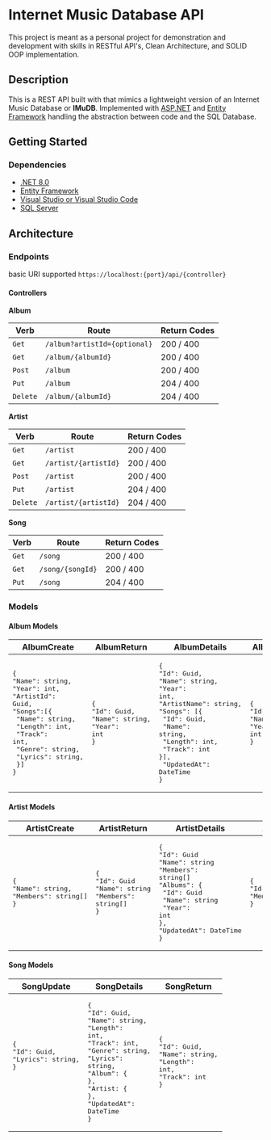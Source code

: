 # Internet Music Database API

This project is meant as a personal project for demonstration and development with skills in RESTful API's, Clean Architecture, and SOLID OOP implementation.

## Description

This is a REST API built with that mimics a lightweight version of an Internet Music Database or **IMuDB**. Implemented with [ASP.NET](https://learn.microsoft.com/en-us/aspnet/core/?view=aspnetcore-8.0) and [Entity Framework](https://learn.microsoft.com/en-us/ef/) handling the abstraction between code and the SQL Database.

## Getting Started

### Dependencies

- [.NET 8.0](https://dotnet.microsoft.com/en-us/download/dotnet/8.0)
- [Entity Framework](https://learn.microsoft.com/en-us/ef/core/get-started/overview/install)
- [Visual Studio or Visual Studio Code](https://visualstudio.microsoft.com/downloads/)
- [SQL Server](https://www.microsoft.com/en-us/sql-server/sql-server-downloads)

## Architecture

### Endpoints

basic URI supported `https://localhost:{port}/api/{controller}`

#### Controllers

**Album**

| Verb     | Route                        | Return Codes |
| -------- | ---------------------------- | ------------ |
| `Get`    | `/album?artistId={optional}` | 200 / 400    |
| `Get`    | `/album/{albumId}`           | 200 / 400    |
| `Post`   | `/album`                     | 200 / 400    |
| `Put`    | `/album`                     | 204 / 400    |
| `Delete` | `/album/{albumId}`           | 204 / 400    |

**Artist**

| Verb     | Route                | Return Codes |
| -------- | -------------------- | ------------ |
| `Get`    | `/artist`            | 200 / 400    |
| `Get`    | `/artist/{artistId}` | 200 / 400    |
| `Post`   | `/artist`            | 200 / 400    |
| `Put`    | `/artist`            | 204 / 400    |
| `Delete` | `/artist/{artistId}` | 204 / 400    |

**Song**

| Verb  | Route            | Return Codes |
| ----- | ---------------- | ------------ |
| `Get` | `/song`          | 200 / 400    |
| `Get` | `/song/{songId}` | 200 / 400    |
| `Put` | `/song`          | 204 / 400    |

### Models

#### Album Models

| AlbumCreate                                                                                                                                                                                        | AlbumReturn                                                        | AlbumDetails                                                                                                                                                                                                         | AlbumUpdate                                                        |
| -------------------------------------------------------------------------------------------------------------------------------------------------------------------------------------------------- | ------------------------------------------------------------------ | -------------------------------------------------------------------------------------------------------------------------------------------------------------------------------------------------------------------- | ------------------------------------------------------------------ |
| <pre>{<br>"Name": string,<br>"Year": int,<br>"ArtistId": Guid,<br>"Songs":[{<br> "Name": string,<br> "Length": int,<br> "Track": int,<br> "Genre": string,<br> "Lyrics": string,<br> }]<br>}</pre> | <pre>{<br>"Id": Guid,<br>"Name": string,<br>"Year": int<br>}</pre> | <pre>{<br>"Id": Guid,<br>"Name": string,<br>"Year": int,<br>"ArtistName": string,<br>"Songs": [{<br> "Id": Guid,<br> "Name": string,<br> "Length": int,<br> "Track": int<br>}],<br> "UpdatedAt": DateTime<br>}</pre> | <pre>{<br>"Id": Guid,<br>"Name": string,<br>"Year": int<br>}</pre> |

#### Artist Models

| ArtistCreate                                                | ArtistReturn                                                             | ArtistDetails                                                                                                                                                            | ArtistUpdate                                           |
| ----------------------------------------------------------- | ------------------------------------------------------------------------ | ------------------------------------------------------------------------------------------------------------------------------------------------------------------------ | ------------------------------------------------------ |
| <pre>{<br>"Name": string,<br>"Members": string[]<br>}</pre> | <pre>{<br>"Id": Guid<br>"Name": string<br>"Members": string[]<br>}</pre> | <pre>{<br>"Id": Guid<br>"Name": string<br>"Members": string[]<br>"Albums": {<br> "Id": Guid<br> "Name": string<br> "Year": int<br>},<br>"UpdatedAt": DateTime<br>}</pre> | <pre>{<br>"Id": Guid<br>"Members": string[]<br>}</pre> |

#### Song Models

| SongUpdate                                           | SongDetails                                                                                                                                                                                      | SongReturn                                                                      |
| ---------------------------------------------------- | ------------------------------------------------------------------------------------------------------------------------------------------------------------------------------------------------ | ------------------------------------------------------------------------------- |
| <pre>{<br>"Id": Guid,<br>"Lyrics": string,<br>}<pre> | <pre>{<br>"Id": Guid,<br>"Name": string,<br>"Length": int,<br>"Track": int,<br>"Genre": string,<br>"Lyrics": string,<br>"Album": {<br>},<br>"Artist: {<br>},<br>"UpdatedAt": DateTime<br>}</pre> | <pre>{<br>"Id": Guid,<br>"Name": string,<br>"Length": int,<br>"Track": int<br>} |
